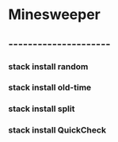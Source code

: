 ﻿# Minesweeper
## ---------------------
### stack install random
### stack install old-time
### stack install split
### stack install QuickCheck
